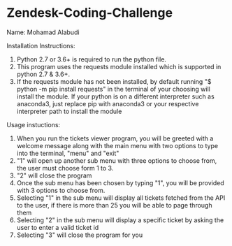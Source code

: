# Zendesk-Coding-Challenge
Name: Mohamad Alabudi

Installation Instructions:
1. Python 2.7 or 3.6+ is required to run the python file.
2. This program uses the requests module installed which is supported in python 2.7 & 3.6+.
3. If the requests module has not been installed, by default running "$ python -m pip install requests" in the terminal of your choosing will install the module. If your python is on a different interpreter such as anaconda3, just replace pip with anaconda3 or your respective interpreter path to install the module

Usage instuctions:
1. When you run the tickets viewer program, you will be greeted with a welcome message along with the main menu with two options to type into the terminal, "menu" and "exit"
2. "1" will open up another sub menu with three options to choose from, the user must choose form 1 to 3.
3. "2" will close the program
4. Once the sub menu has been chosen by typing "1", you will be provided with 3 options to choose from.
5. Selecting "1" in the sub menu will display all tickets fetched from the API to the user, if there is more than 25 you will be able to page through them
6. Selecting "2" in the sub menu will display a specific ticket by asking the user to enter a valid ticket id
7. Selecting "3" will close the program for you
